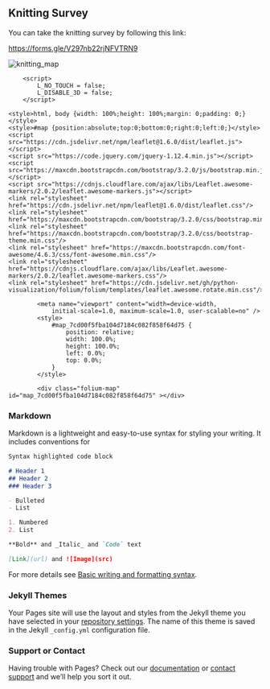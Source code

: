 ## Knitting Survey

You can take the knitting survey by following this link:

https://forms.gle/V297nb22rjNFVTRN9

![knitting_map](https://user-images.githubusercontent.com/64635046/144663348-f74e1b8f-0c89-41af-a027-a1c227843167.png)

<!DOCTYPE html>
<head>    
    <meta http-equiv="content-type" content="text/html; charset=UTF-8" />
    
        <script>
            L_NO_TOUCH = false;
            L_DISABLE_3D = false;
        </script>
    
    <style>html, body {width: 100%;height: 100%;margin: 0;padding: 0;}</style>
    <style>#map {position:absolute;top:0;bottom:0;right:0;left:0;}</style>
    <script src="https://cdn.jsdelivr.net/npm/leaflet@1.6.0/dist/leaflet.js"></script>
    <script src="https://code.jquery.com/jquery-1.12.4.min.js"></script>
    <script src="https://maxcdn.bootstrapcdn.com/bootstrap/3.2.0/js/bootstrap.min.js"></script>
    <script src="https://cdnjs.cloudflare.com/ajax/libs/Leaflet.awesome-markers/2.0.2/leaflet.awesome-markers.js"></script>
    <link rel="stylesheet" href="https://cdn.jsdelivr.net/npm/leaflet@1.6.0/dist/leaflet.css"/>
    <link rel="stylesheet" href="https://maxcdn.bootstrapcdn.com/bootstrap/3.2.0/css/bootstrap.min.css"/>
    <link rel="stylesheet" href="https://maxcdn.bootstrapcdn.com/bootstrap/3.2.0/css/bootstrap-theme.min.css"/>
    <link rel="stylesheet" href="https://maxcdn.bootstrapcdn.com/font-awesome/4.6.3/css/font-awesome.min.css"/>
    <link rel="stylesheet" href="https://cdnjs.cloudflare.com/ajax/libs/Leaflet.awesome-markers/2.0.2/leaflet.awesome-markers.css"/>
    <link rel="stylesheet" href="https://cdn.jsdelivr.net/gh/python-visualization/folium/folium/templates/leaflet.awesome.rotate.min.css"/>
    
            <meta name="viewport" content="width=device-width,
                initial-scale=1.0, maximum-scale=1.0, user-scalable=no" />
            <style>
                #map_7cd00f5fba104d7184c082f858f64d75 {
                    position: relative;
                    width: 100.0%;
                    height: 100.0%;
                    left: 0.0%;
                    top: 0.0%;
                }
            </style>
        
</head>
<body>    
    
            <div class="folium-map" id="map_7cd00f5fba104d7184c082f858f64d75" ></div>
        
</body>
<script>    
    
            var map_7cd00f5fba104d7184c082f858f64d75 = L.map(
                "map_7cd00f5fba104d7184c082f858f64d75",
                {
                    center: [13.133932434766733, 16.103938729508073],
                    crs: L.CRS.EPSG3857,
                    zoom: 2,
                    zoomControl: true,
                    preferCanvas: false,
                }
            );

            

        
    
            var tile_layer_79e885b9f92a4033a26e9cd777b6e5cd = L.tileLayer(
                "https://{s}.tile.openstreetmap.org/{z}/{x}/{y}.png",
                {"attribution": "Data by \u0026copy; \u003ca href=\"http://openstreetmap.org\"\u003eOpenStreetMap\u003c/a\u003e, under \u003ca href=\"http://www.openstreetmap.org/copyright\"\u003eODbL\u003c/a\u003e.", "detectRetina": false, "maxNativeZoom": 18, "maxZoom": 18, "minZoom": 0, "noWrap": false, "opacity": 1, "subdomains": "abc", "tms": false}
            ).addTo(map_7cd00f5fba104d7184c082f858f64d75);
        
    
            var marker_9b16f09363dd46ccbca14179f50be1de = L.marker(
                [-25.274398, 133.775136],
                {}
            ).addTo(map_7cd00f5fba104d7184c082f858f64d75);
        
    
        var popup_8e5defbe2aa94d729284ee7ee2fc508b = L.popup({"maxWidth": "100%"});

        
            var html_18d6b9cea4dc415fa1867fc27a69c2bf = $(`<div id="html_18d6b9cea4dc415fa1867fc27a69c2bf" style="width: 100.0%; height: 100.0%;">Australia 4</div>`)[0];
            popup_8e5defbe2aa94d729284ee7ee2fc508b.setContent(html_18d6b9cea4dc415fa1867fc27a69c2bf);
        

        marker_9b16f09363dd46ccbca14179f50be1de.bindPopup(popup_8e5defbe2aa94d729284ee7ee2fc508b)
        ;

        
    
    
            marker_9b16f09363dd46ccbca14179f50be1de.bindTooltip(
                `<div>
                     Australia 4
                 </div>`,
                {"sticky": true}
            );
        
    
            var marker_2cf790f8fbc9447ca208cbfb438e1d3b = L.marker(
                [50.503887, 4.469936],
                {}
            ).addTo(map_7cd00f5fba104d7184c082f858f64d75);
        
    
        var popup_52fa2602674a4aa68803565ec0d07b70 = L.popup({"maxWidth": "100%"});

        
            var html_1d243cb9075d49d78cb609c6a038598e = $(`<div id="html_1d243cb9075d49d78cb609c6a038598e" style="width: 100.0%; height: 100.0%;">Belgium 1</div>`)[0];
            popup_52fa2602674a4aa68803565ec0d07b70.setContent(html_1d243cb9075d49d78cb609c6a038598e);
        

        marker_2cf790f8fbc9447ca208cbfb438e1d3b.bindPopup(popup_52fa2602674a4aa68803565ec0d07b70)
        ;

        
    
    
            marker_2cf790f8fbc9447ca208cbfb438e1d3b.bindTooltip(
                `<div>
                     Belgium 1
                 </div>`,
                {"sticky": true}
            );
        
    
            var marker_353684ad1b6747bcb9a30c04dca252de = L.marker(
                [56.130366, -106.346771],
                {}
            ).addTo(map_7cd00f5fba104d7184c082f858f64d75);
        
    
        var popup_6942c86565724d5e8623ac29569c7d96 = L.popup({"maxWidth": "100%"});

        
            var html_0e85850acb7543eca5f11434a1963516 = $(`<div id="html_0e85850acb7543eca5f11434a1963516" style="width: 100.0%; height: 100.0%;">Canada 7</div>`)[0];
            popup_6942c86565724d5e8623ac29569c7d96.setContent(html_0e85850acb7543eca5f11434a1963516);
        

        marker_353684ad1b6747bcb9a30c04dca252de.bindPopup(popup_6942c86565724d5e8623ac29569c7d96)
        ;

        
    
    
            marker_353684ad1b6747bcb9a30c04dca252de.bindTooltip(
                `<div>
                     Canada 7
                 </div>`,
                {"sticky": true}
            );
        
    
            var marker_a54aed6f9b14421ba4b28240610585c4 = L.marker(
                [49.817492, 15.472962],
                {}
            ).addTo(map_7cd00f5fba104d7184c082f858f64d75);
        
    
        var popup_9a8185223e8442b19c5f659a704ec4e8 = L.popup({"maxWidth": "100%"});

        
            var html_233f609379f64d228f4185b9c709d745 = $(`<div id="html_233f609379f64d228f4185b9c709d745" style="width: 100.0%; height: 100.0%;">Czech Republic 1</div>`)[0];
            popup_9a8185223e8442b19c5f659a704ec4e8.setContent(html_233f609379f64d228f4185b9c709d745);
        

        marker_a54aed6f9b14421ba4b28240610585c4.bindPopup(popup_9a8185223e8442b19c5f659a704ec4e8)
        ;

        
    
    
            marker_a54aed6f9b14421ba4b28240610585c4.bindTooltip(
                `<div>
                     Czech Republic 1
                 </div>`,
                {"sticky": true}
            );
        
    
            var marker_9bbc26e6615d4c7499c7dc1747f258eb = L.marker(
                [51.165691, 10.451526],
                {}
            ).addTo(map_7cd00f5fba104d7184c082f858f64d75);
        
    
        var popup_19186715c2534566a85233a8ea5d6fc5 = L.popup({"maxWidth": "100%"});

        
            var html_a8b4b5695e60475e9d59b5c6e54350c9 = $(`<div id="html_a8b4b5695e60475e9d59b5c6e54350c9" style="width: 100.0%; height: 100.0%;">Germany 1</div>`)[0];
            popup_19186715c2534566a85233a8ea5d6fc5.setContent(html_a8b4b5695e60475e9d59b5c6e54350c9);
        

        marker_9bbc26e6615d4c7499c7dc1747f258eb.bindPopup(popup_19186715c2534566a85233a8ea5d6fc5)
        ;

        
    
    
            marker_9bbc26e6615d4c7499c7dc1747f258eb.bindTooltip(
                `<div>
                     Germany 1
                 </div>`,
                {"sticky": true}
            );
        
    
            var marker_4909995571804172995f6cd384b2fccd = L.marker(
                [4.210484, 101.975766],
                {}
            ).addTo(map_7cd00f5fba104d7184c082f858f64d75);
        
    
        var popup_34be7ca269684bb08d587ba59d1263c3 = L.popup({"maxWidth": "100%"});

        
            var html_e77fa4ef425547e1ac412a8d748f4706 = $(`<div id="html_e77fa4ef425547e1ac412a8d748f4706" style="width: 100.0%; height: 100.0%;">Malaysia 1</div>`)[0];
            popup_34be7ca269684bb08d587ba59d1263c3.setContent(html_e77fa4ef425547e1ac412a8d748f4706);
        

        marker_4909995571804172995f6cd384b2fccd.bindPopup(popup_34be7ca269684bb08d587ba59d1263c3)
        ;

        
    
    
            marker_4909995571804172995f6cd384b2fccd.bindTooltip(
                `<div>
                     Malaysia 1
                 </div>`,
                {"sticky": true}
            );
        
    
            var marker_a8122b7e254b4753addd7efbb92928aa = L.marker(
                [23.634501, -102.552784],
                {}
            ).addTo(map_7cd00f5fba104d7184c082f858f64d75);
        
    
        var popup_c08f109ff83740f783a4fc753fb58263 = L.popup({"maxWidth": "100%"});

        
            var html_4ce985d4b3144fb89b86651d35a0a2db = $(`<div id="html_4ce985d4b3144fb89b86651d35a0a2db" style="width: 100.0%; height: 100.0%;">Mexico 2</div>`)[0];
            popup_c08f109ff83740f783a4fc753fb58263.setContent(html_4ce985d4b3144fb89b86651d35a0a2db);
        

        marker_a8122b7e254b4753addd7efbb92928aa.bindPopup(popup_c08f109ff83740f783a4fc753fb58263)
        ;

        
    
    
            marker_a8122b7e254b4753addd7efbb92928aa.bindTooltip(
                `<div>
                     Mexico 2
                 </div>`,
                {"sticky": true}
            );
        
    
            var marker_f3017aa9a3e840d185d1168db21b208d = L.marker(
                [-22.95764, 18.49041],
                {}
            ).addTo(map_7cd00f5fba104d7184c082f858f64d75);
        
    
        var popup_db05453cbdf54beeb125ebc597d353f8 = L.popup({"maxWidth": "100%"});

        
            var html_6230fca0336940e79879ebf8825caa79 = $(`<div id="html_6230fca0336940e79879ebf8825caa79" style="width: 100.0%; height: 100.0%;">Namibia 1</div>`)[0];
            popup_db05453cbdf54beeb125ebc597d353f8.setContent(html_6230fca0336940e79879ebf8825caa79);
        

        marker_f3017aa9a3e840d185d1168db21b208d.bindPopup(popup_db05453cbdf54beeb125ebc597d353f8)
        ;

        
    
    
            marker_f3017aa9a3e840d185d1168db21b208d.bindTooltip(
                `<div>
                     Namibia 1
                 </div>`,
                {"sticky": true}
            );
        
    
            var marker_089a12e71b65484c8bafbccb9a2dfe94 = L.marker(
                [-40.900557, 174.885971],
                {}
            ).addTo(map_7cd00f5fba104d7184c082f858f64d75);
        
    
        var popup_a38902aeb8cb42a3a0766f0c01f7c431 = L.popup({"maxWidth": "100%"});

        
            var html_6e2a48ba795e45aeb41377da15f8bd48 = $(`<div id="html_6e2a48ba795e45aeb41377da15f8bd48" style="width: 100.0%; height: 100.0%;">New Zealand 2</div>`)[0];
            popup_a38902aeb8cb42a3a0766f0c01f7c431.setContent(html_6e2a48ba795e45aeb41377da15f8bd48);
        

        marker_089a12e71b65484c8bafbccb9a2dfe94.bindPopup(popup_a38902aeb8cb42a3a0766f0c01f7c431)
        ;

        
    
    
            marker_089a12e71b65484c8bafbccb9a2dfe94.bindTooltip(
                `<div>
                     New Zealand 2
                 </div>`,
                {"sticky": true}
            );
        
    
            var marker_6e9110461f294d9ba88f5b3fd1ca48fd = L.marker(
                [51.919438, 19.145136],
                {}
            ).addTo(map_7cd00f5fba104d7184c082f858f64d75);
        
    
        var popup_2e68a35b9fc34e899d1ed1fce171e726 = L.popup({"maxWidth": "100%"});

        
            var html_445f632e99394d9b91e5e803dd6b1504 = $(`<div id="html_445f632e99394d9b91e5e803dd6b1504" style="width: 100.0%; height: 100.0%;">Poland 1</div>`)[0];
            popup_2e68a35b9fc34e899d1ed1fce171e726.setContent(html_445f632e99394d9b91e5e803dd6b1504);
        

        marker_6e9110461f294d9ba88f5b3fd1ca48fd.bindPopup(popup_2e68a35b9fc34e899d1ed1fce171e726)
        ;

        
    
    
            marker_6e9110461f294d9ba88f5b3fd1ca48fd.bindTooltip(
                `<div>
                     Poland 1
                 </div>`,
                {"sticky": true}
            );
        
    
            var marker_4fcf5793263249118c80f404798e2766 = L.marker(
                [-30.559482, 22.937506],
                {}
            ).addTo(map_7cd00f5fba104d7184c082f858f64d75);
        
    
        var popup_c334f9ba872346c4afa567b0e5e44c7a = L.popup({"maxWidth": "100%"});

        
            var html_63d61bb6871c4340b152d366925a6b71 = $(`<div id="html_63d61bb6871c4340b152d366925a6b71" style="width: 100.0%; height: 100.0%;">South Africa 6</div>`)[0];
            popup_c334f9ba872346c4afa567b0e5e44c7a.setContent(html_63d61bb6871c4340b152d366925a6b71);
        

        marker_4fcf5793263249118c80f404798e2766.bindPopup(popup_c334f9ba872346c4afa567b0e5e44c7a)
        ;

        
    
    
            marker_4fcf5793263249118c80f404798e2766.bindTooltip(
                `<div>
                     South Africa 6
                 </div>`,
                {"sticky": true}
            );
        
    
            var marker_56a9b856c90744a59276068f8630d649 = L.marker(
                [40.463667, -3.74922],
                {}
            ).addTo(map_7cd00f5fba104d7184c082f858f64d75);
        
    
        var popup_afed3c6d3167440ea856ae4b22a9d05f = L.popup({"maxWidth": "100%"});

        
            var html_656c113b000441e9ac5bf83bf482e162 = $(`<div id="html_656c113b000441e9ac5bf83bf482e162" style="width: 100.0%; height: 100.0%;">Spain 1</div>`)[0];
            popup_afed3c6d3167440ea856ae4b22a9d05f.setContent(html_656c113b000441e9ac5bf83bf482e162);
        

        marker_56a9b856c90744a59276068f8630d649.bindPopup(popup_afed3c6d3167440ea856ae4b22a9d05f)
        ;

        
    
    
            marker_56a9b856c90744a59276068f8630d649.bindTooltip(
                `<div>
                     Spain 1
                 </div>`,
                {"sticky": true}
            );
        
    
            var marker_4db68c6bc0ba49039ad66fead9c31b12 = L.marker(
                [55.378051, -3.435973],
                {}
            ).addTo(map_7cd00f5fba104d7184c082f858f64d75);
        
    
        var popup_7092f5fe88de46b0a6f40802a75cf00b = L.popup({"maxWidth": "100%"});

        
            var html_e264f2aa5d2749fd8e260766bf5685a1 = $(`<div id="html_e264f2aa5d2749fd8e260766bf5685a1" style="width: 100.0%; height: 100.0%;">United Kingdom 119</div>`)[0];
            popup_7092f5fe88de46b0a6f40802a75cf00b.setContent(html_e264f2aa5d2749fd8e260766bf5685a1);
        

        marker_4db68c6bc0ba49039ad66fead9c31b12.bindPopup(popup_7092f5fe88de46b0a6f40802a75cf00b)
        ;

        
    
    
            marker_4db68c6bc0ba49039ad66fead9c31b12.bindTooltip(
                `<div>
                     United Kingdom 119
                 </div>`,
                {"sticky": true}
            );
        
    
            var marker_182b701d4dab4a2ea5c139f3227846b2 = L.marker(
                [37.09024, -95.712891],
                {}
            ).addTo(map_7cd00f5fba104d7184c082f858f64d75);
        
    
        var popup_5d8c66bbde554e24b5180e92ef77c111 = L.popup({"maxWidth": "100%"});

        
            var html_149e82b7f6564508b6d637e9c9ae8f2f = $(`<div id="html_149e82b7f6564508b6d637e9c9ae8f2f" style="width: 100.0%; height: 100.0%;">United States of America 58</div>`)[0];
            popup_5d8c66bbde554e24b5180e92ef77c111.setContent(html_149e82b7f6564508b6d637e9c9ae8f2f);
        

        marker_182b701d4dab4a2ea5c139f3227846b2.bindPopup(popup_5d8c66bbde554e24b5180e92ef77c111)
        ;

        
    
    
            marker_182b701d4dab4a2ea5c139f3227846b2.bindTooltip(
                `<div>
                     United States of America 58
                 </div>`,
                {"sticky": true}
            );
        
    
            var marker_e896c870f2ea47049bfa8fde61310091 = L.marker(
                [14.058324, 108.277199],
                {}
            ).addTo(map_7cd00f5fba104d7184c082f858f64d75);
        
    
        var popup_1222f0f293864cbc90d683e2590b06f6 = L.popup({"maxWidth": "100%"});

        
            var html_3ede903f65ab4344b8958fd14410f0c3 = $(`<div id="html_3ede903f65ab4344b8958fd14410f0c3" style="width: 100.0%; height: 100.0%;">Vietnam 1</div>`)[0];
            popup_1222f0f293864cbc90d683e2590b06f6.setContent(html_3ede903f65ab4344b8958fd14410f0c3);
        

        marker_e896c870f2ea47049bfa8fde61310091.bindPopup(popup_1222f0f293864cbc90d683e2590b06f6)
        ;

        
    
    
            marker_e896c870f2ea47049bfa8fde61310091.bindTooltip(
                `<div>
                     Vietnam 1
                 </div>`,
                {"sticky": true}
            );
        
</script>


### Markdown

Markdown is a lightweight and easy-to-use syntax for styling your writing. It includes conventions for

```markdown
Syntax highlighted code block

# Header 1
## Header 2
### Header 3

- Bulleted
- List

1. Numbered
2. List

**Bold** and _Italic_ and `Code` text

[Link](url) and ![Image](src)
```

For more details see [Basic writing and formatting syntax](https://docs.github.com/en/github/writing-on-github/getting-started-with-writing-and-formatting-on-github/basic-writing-and-formatting-syntax).

### Jekyll Themes

Your Pages site will use the layout and styles from the Jekyll theme you have selected in your [repository settings](https://github.com/jen-rasal/KnittingSurvey/settings/pages). The name of this theme is saved in the Jekyll `_config.yml` configuration file.

### Support or Contact

Having trouble with Pages? Check out our [documentation](https://docs.github.com/categories/github-pages-basics/) or [contact support](https://support.github.com/contact) and we’ll help you sort it out.
